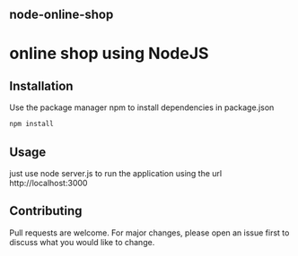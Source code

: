 ## node-online-shop

# online shop using NodeJS

## Installation

Use the package manager npm to install dependencies in package.json

```bash
npm install
```

## Usage

just use node server.js to run the application using the url http://localhost:3000

## Contributing

Pull requests are welcome. For major changes, please open an issue first to discuss what you would like to change.
